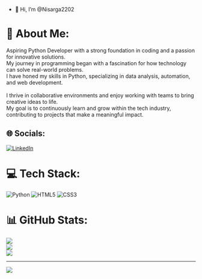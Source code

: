 - 👋 Hi, I’m @Nisarga2202
# 💫 About Me:
Aspiring Python Developer with a strong foundation in coding and a passion for innovative solutions.<br> My journey in programming began with a fascination for how technology can solve real-world problems. <br>I have honed my skills in Python, specializing in data analysis, automation, and web development.<br><br>I thrive in collaborative environments and enjoy working with teams to bring creative ideas to life. <br>My goal is to continuously learn and grow within the tech industry, <br>contributing to projects that make a meaningful impact.


## 🌐 Socials:
[![LinkedIn](https://img.shields.io/badge/LinkedIn-%230077B5.svg?logo=linkedin&logoColor=white)](https://linkedin.com/in/www.linkedin.com/in/nisargabs) 

# 💻 Tech Stack:
![Python](https://img.shields.io/badge/python-3670A0?style=for-the-badge&logo=python&logoColor=ffdd54) ![HTML5](https://img.shields.io/badge/html5-%23E34F26.svg?style=for-the-badge&logo=html5&logoColor=white) ![CSS3](https://img.shields.io/badge/css3-%231572B6.svg?style=for-the-badge&logo=css3&logoColor=white)
# 📊 GitHub Stats:
![](https://github-readme-stats.vercel.app/api?username=Nisarga2202&theme=gotham&hide_border=false&include_all_commits=true&count_private=true)<br/>
![](https://github-readme-streak-stats.herokuapp.com/?user=Nisarga2202&theme=gotham&hide_border=false)<br/>
![](https://github-readme-stats.vercel.app/api/top-langs/?username=Nisarga2202&theme=gotham&hide_border=false&include_all_commits=true&count_private=true&layout=compact)

---
[![](https://visitcount.itsvg.in/api?id=Nisarga2202&icon=0&color=0)](https://visitcount.itsvg.in)


